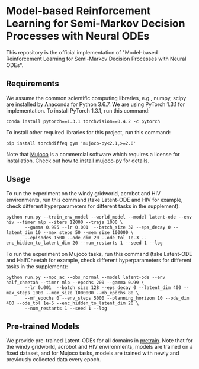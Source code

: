 # Model-based Reinforcement Learning for Semi-Markov Decision Processes with Neural ODEs

This repository is the official implementation of "Model-based Reinforcement Learning for Semi-Markov Decision Processes with Neural ODEs".

## Requirements

We assume the common scientific computing libraries, e.g., numpy, scipy are installed by Anaconda for Python 3.6.7. We are using PyTorch 1.3.1 for implementation. To install PyTorch 1.3.1, run this command:

```
conda install pytorch==1.3.1 torchvision==0.4.2 -c pytorch
```

To install other required libraries for this project, run this command:

```
pip install torchdiffeq gym 'mujoco-py<2.1,>=2.0'
```

Note that [Mujoco](http://www.mujoco.org/index.html) is a commercial software which requires a license for installation. Check out [how to install mujoco-py](https://github.com/openai/mujoco-py) for details.


## Usage

To run the experiment on the windy gridworld, acrobot and HIV environments, run this command (take Latent-ODE and HIV for example, check different hyperparameters for different tasks in the supplement):

```
python run.py --train_env_model --world_model --model latent-ode --env hiv --timer mlp --iters 12000 --trajs 1000 \
       --gamma 0.995 --lr 0.001  --batch_size 32 --eps_decay 0 --latent_dim 10 --max_steps 50 --mem_size 100000 \
       --episodes 1500 --ode_dim 20 --ode_tol 1e-3 --enc_hidden_to_latent_dim 20 --num_restarts 1 --seed 1 --log
```

To run the experiment on Mujoco tasks, run this command (take Latent-ODE and HalfCheetah for example, check different hyperparameters for different tasks in the supplement):

```
python run.py --mpc_ac --obs_normal --model latent-ode --env half_cheetah --timer mlp --epochs 200 --gamma 0.99 \
       --lr 0.001  --batch_size 128 --eps_decay 0 --latent_dim 400 --max_steps 1000 --mem_size 1000000 --mb_epochs 80 \
       --mf_epochs 0 --env_steps 5000 --planning_horizon 10 --ode_dim 400 --ode_tol 1e-5 --enc_hidden_to_latent_dim 20 \
       --num_restarts 1 --seed 1 --log
```


## Pre-trained Models

We provide pre-trained Latent-ODEs for all domains in [pretrain](pretrain). Note that for the windy gridworld, acrobot and HIV environments, models are trained on a fixed dataset, and for Mujoco tasks, models are trained with newly and previously collected data every epoch.
